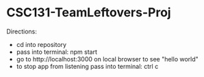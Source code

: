 # CSC131-TeamLeftovers-Proj
Directions:
  - cd into repository
  - pass into terminal: npm start
  - go to http://localhost:3000 on local browser to see "hello world"
  - to stop app from listening pass into terminal: ctrl c
